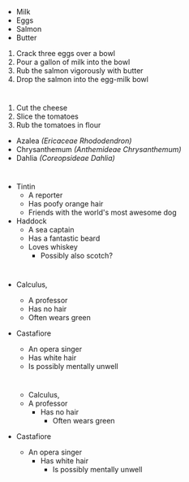* Milk
* Eggs
* Salmon
* Butter

1. Crack three eggs over a bowl
2. Pour a gallon of milk into the bowl
3. Rub the salmon vigorously with butter
4. Drop the salmon into the egg-milk bowl


#
1. Cut the cheese
2. Slice the tomatoes
3. Rub the tomatoes in flour

* Azalea _(Ericaceae Rhododendron)_
* Chrysanthemum _(Anthemideae Chrysanthemum)_
* Dahlia _(Coreopsideae Dahlia)_

#

* Tintin
    * A reporter
    * Has poofy orange hair
    * Friends with the world's most awesome dog
* Haddock
    * A sea captain
    * Has a fantastic beard
    * Loves whiskey
        * Possibly also scotch?

#

* Calculus,
    * A professor
    * Has no hair
    * Often wears green
* Castafiore
    * An opera singer
    * Has white hair
    * Is possibly mentally unwell

    #

    * Calculus,
    * A professor
        * Has no hair
            * Often wears green
* Castafiore
    * An opera singer
        * Has white hair
            * Is possibly mentally unwell
